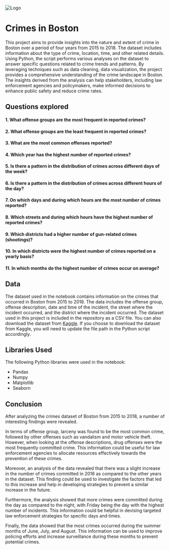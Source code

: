 
![Logo](https://img.evbuc.com/https%3A%2F%2Fcdn.evbuc.com%2Fimages%2F290062219%2F551553753005%2F1%2Foriginal.20220523-225839?auto=format%2Ccompress&q=75&sharp=10&s=cf794b9549da495c78dfd18995a03f3f)


# Crimes in Boston

This project aims to provide insights into the nature and extent of crime in Boston over a period of four years from 2015 to 2018. The dataset includes information about the type of crime, location, time, and other related details. Using Python, the script performs various analyses on the dataset to answer specific questions related to crime trends and patterns. By leveraging techniques such as data cleaning, data visualization, the project provides a comprehensive understanding of the crime landscape in Boston. The insights derived from the analysis can help stakeholders, including law enforcement agencies and policymakers, make informed decisions to enhance public safety and reduce crime rates.


## Questions explored

#### 1. What offense groups are the most frequent in reported crimes?
#### 2. What offense groups are the least frequent in reported crimes?
#### 3. What are the most common offenses reported?
#### 4. Which year has the highest number of reported crimes?
#### 5. Is there a pattern in the distribution of crimes across different days of the week?
#### 6. Is there a pattern in the distribution of crimes across different hours of the day?
#### 7. On which days and during which hours are the most number of crimes reported?
#### 8. Which streets and during which hours have the highest number of reported crimes?
#### 9. Which districts had a higher number of gun-related crimes (shootings)?
#### 10. In which districts were the highest number of crimes reported on a yearly basis?
#### 11. In which months do the highest number of crimes occur on average?



## Data

The dataset used in the notebook contains information on the crimes that occurred in Boston from 2015 to 2018. The data includes the offense group, offense description, date and time of the incident, the street where the incident occurred, and the district where the incident occurred. The dataset used in this project is included in the repository as a CSV file. You can also download the dataset from [Kaggle](https://www.kaggle.com/datasets/AnalyzeBoston/crimes-in-boston). If you choose to download the dataset from Kaggle, you will need to update the file path in the Python script accordingly.
## Libraries Used

The following Python libraries were used in the notebook:

- Pandas
- Numpy
- Matplotlib
- Seaborn


## Conclusion

After analyzing the crimes dataset of Boston from 2015 to 2018, a number of interesting findings were revealed.

In terms of offense group, larceny was found to be the most common crime, followed by other offenses such as vandalism and motor vehicle theft. However, when looking at the offense descriptions, drug offenses were the most frequently committed crime. This information could be useful for law enforcement agencies to allocate resources effectively towards the prevention of these crimes.

Moreover, an analysis of the data revealed that there was a slight increase in the number of crimes committed in 2016 as compared to the other years in the dataset. This finding could be used to investigate the factors that led to this increase and help in developing strategies to prevent a similar increase in the future.

Furthermore, the analysis showed that more crimes were committed during the day as compared to the night, with Friday being the day with the highest number of incidents. This information could be helpful in devising targeted law enforcement strategies for specific days and times.

Finally, the data showed that the most crimes occurred during the summer months of June, July, and August. This information can be used to improve policing efforts and increase surveillance during these months to prevent potential crimes.
